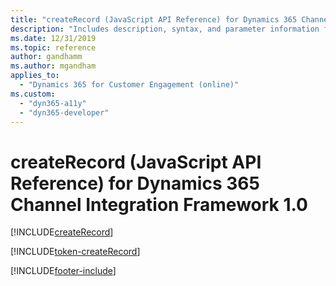 ```yaml
---
title: "createRecord (JavaScript API Reference) for Dynamics 365 Channel Integration Framework 1.0| MicrosoftDocs"
description: "Includes description, syntax, and parameter information for the createRecord method in JavaScript API Reference for Dynamics 365 Channel Integration Framework 1.0. "
ms.date: 12/31/2019
ms.topic: reference
author: gandhamm
ms.author: mgandham
applies_to: 
  - "Dynamics 365 for Customer Engagement (online)"
ms.custom: 
  - "dyn365-a11y"
  - "dyn365-developer"
---
```


# createRecord (JavaScript API Reference) for Dynamics 365 Channel Integration Framework 1.0

[!INCLUDE[createRecord](Includes/createRecord-description.md)] 

[!INCLUDE[token-createRecord](../../../../shared/token-createRecord.md)]


[!INCLUDE[footer-include](../../../../../includes/footer-banner.md)]
